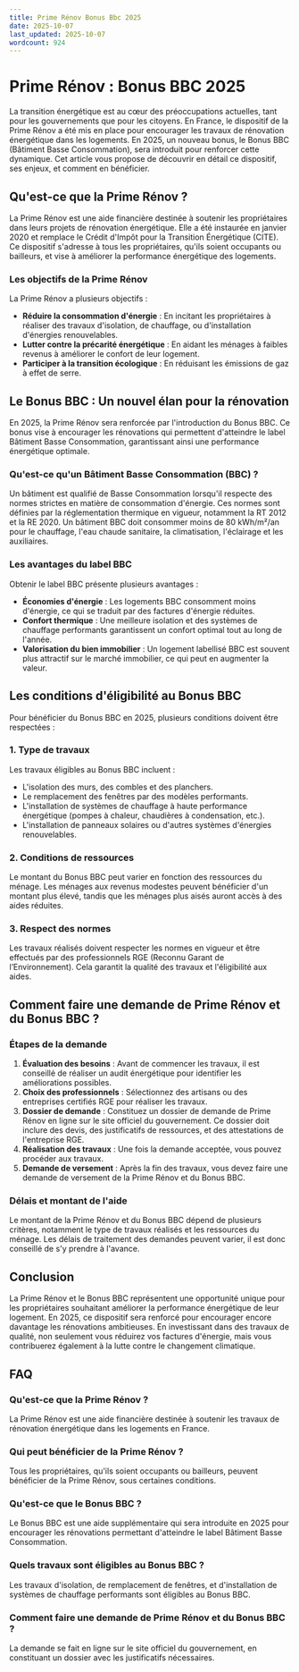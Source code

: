 ```yaml
---
title: Prime Rénov Bonus Bbc 2025
date: 2025-10-07
last_updated: 2025-10-07
wordcount: 924
---
```


# Prime Rénov : Bonus BBC 2025

La transition énergétique est au cœur des préoccupations actuelles, tant pour les gouvernements que pour les citoyens. En France, le dispositif de la Prime Rénov a été mis en place pour encourager les travaux de rénovation énergétique dans les logements. En 2025, un nouveau bonus, le Bonus BBC (Bâtiment Basse Consommation), sera introduit pour renforcer cette dynamique. Cet article vous propose de découvrir en détail ce dispositif, ses enjeux, et comment en bénéficier.

## Qu'est-ce que la Prime Rénov ?

La Prime Rénov est une aide financière destinée à soutenir les propriétaires dans leurs projets de rénovation énergétique. Elle a été instaurée en janvier 2020 et remplace le Crédit d'Impôt pour la Transition Énergétique (CITE). Ce dispositif s'adresse à tous les propriétaires, qu'ils soient occupants ou bailleurs, et vise à améliorer la performance énergétique des logements.

### Les objectifs de la Prime Rénov

La Prime Rénov a plusieurs objectifs :
- **Réduire la consommation d'énergie** : En incitant les propriétaires à réaliser des travaux d'isolation, de chauffage, ou d'installation d'énergies renouvelables.
- **Lutter contre la précarité énergétique** : En aidant les ménages à faibles revenus à améliorer le confort de leur logement.
- **Participer à la transition écologique** : En réduisant les émissions de gaz à effet de serre.

## Le Bonus BBC : Un nouvel élan pour la rénovation

En 2025, la Prime Rénov sera renforcée par l'introduction du Bonus BBC. Ce bonus vise à encourager les rénovations qui permettent d'atteindre le label Bâtiment Basse Consommation, garantissant ainsi une performance énergétique optimale.

### Qu'est-ce qu'un Bâtiment Basse Consommation (BBC) ?

Un bâtiment est qualifié de Basse Consommation lorsqu'il respecte des normes strictes en matière de consommation d'énergie. Ces normes sont définies par la réglementation thermique en vigueur, notamment la RT 2012 et la RE 2020. Un bâtiment BBC doit consommer moins de 80 kWh/m²/an pour le chauffage, l'eau chaude sanitaire, la climatisation, l'éclairage et les auxiliaires.

### Les avantages du label BBC

Obtenir le label BBC présente plusieurs avantages :
- **Économies d'énergie** : Les logements BBC consomment moins d'énergie, ce qui se traduit par des factures d'énergie réduites.
- **Confort thermique** : Une meilleure isolation et des systèmes de chauffage performants garantissent un confort optimal tout au long de l'année.
- **Valorisation du bien immobilier** : Un logement labellisé BBC est souvent plus attractif sur le marché immobilier, ce qui peut en augmenter la valeur.

## Les conditions d'éligibilité au Bonus BBC

Pour bénéficier du Bonus BBC en 2025, plusieurs conditions doivent être respectées :

### 1. Type de travaux

Les travaux éligibles au Bonus BBC incluent :
- L'isolation des murs, des combles et des planchers.
- Le remplacement des fenêtres par des modèles performants.
- L'installation de systèmes de chauffage à haute performance énergétique (pompes à chaleur, chaudières à condensation, etc.).
- L'installation de panneaux solaires ou d'autres systèmes d'énergies renouvelables.

### 2. Conditions de ressources

Le montant du Bonus BBC peut varier en fonction des ressources du ménage. Les ménages aux revenus modestes peuvent bénéficier d'un montant plus élevé, tandis que les ménages plus aisés auront accès à des aides réduites.

### 3. Respect des normes

Les travaux réalisés doivent respecter les normes en vigueur et être effectués par des professionnels RGE (Reconnu Garant de l’Environnement). Cela garantit la qualité des travaux et l'éligibilité aux aides.

## Comment faire une demande de Prime Rénov et du Bonus BBC ?

### Étapes de la demande

1. **Évaluation des besoins** : Avant de commencer les travaux, il est conseillé de réaliser un audit énergétique pour identifier les améliorations possibles.
2. **Choix des professionnels** : Sélectionnez des artisans ou des entreprises certifiés RGE pour réaliser les travaux.
3. **Dossier de demande** : Constituez un dossier de demande de Prime Rénov en ligne sur le site officiel du gouvernement. Ce dossier doit inclure des devis, des justificatifs de ressources, et des attestations de l'entreprise RGE.
4. **Réalisation des travaux** : Une fois la demande acceptée, vous pouvez procéder aux travaux.
5. **Demande de versement** : Après la fin des travaux, vous devez faire une demande de versement de la Prime Rénov et du Bonus BBC.

### Délais et montant de l'aide

Le montant de la Prime Rénov et du Bonus BBC dépend de plusieurs critères, notamment le type de travaux réalisés et les ressources du ménage. Les délais de traitement des demandes peuvent varier, il est donc conseillé de s'y prendre à l'avance.

## Conclusion

La Prime Rénov et le Bonus BBC représentent une opportunité unique pour les propriétaires souhaitant améliorer la performance énergétique de leur logement. En 2025, ce dispositif sera renforcé pour encourager encore davantage les rénovations ambitieuses. En investissant dans des travaux de qualité, non seulement vous réduirez vos factures d'énergie, mais vous contribuerez également à la lutte contre le changement climatique.

## FAQ

### Qu'est-ce que la Prime Rénov ?

La Prime Rénov est une aide financière destinée à soutenir les travaux de rénovation énergétique dans les logements en France.

### Qui peut bénéficier de la Prime Rénov ?

Tous les propriétaires, qu'ils soient occupants ou bailleurs, peuvent bénéficier de la Prime Rénov, sous certaines conditions.

### Qu'est-ce que le Bonus BBC ?

Le Bonus BBC est une aide supplémentaire qui sera introduite en 2025 pour encourager les rénovations permettant d'atteindre le label Bâtiment Basse Consommation.

### Quels travaux sont éligibles au Bonus BBC ?

Les travaux d'isolation, de remplacement de fenêtres, et d'installation de systèmes de chauffage performants sont éligibles au Bonus BBC.

### Comment faire une demande de Prime Rénov et du Bonus BBC ?

La demande se fait en ligne sur le site officiel du gouvernement, en constituant un dossier avec les justificatifs nécessaires.